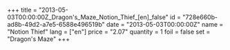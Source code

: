 +++
title = "2013-05-03T00:00:00Z_Dragon's_Maze_Notion_Thief_[en]_false"
id = "728e660b-ad8b-49d2-a7e5-6588e496519b"
date = "2013-05-03T00:00:00Z"
name = "Notion Thief"
lang = ["en"]
price = "2.07"
quantity = 1
foil = false
set = "Dragon's Maze"
+++
